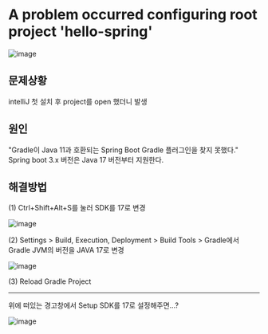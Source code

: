 # A problem occurred configuring root project 'hello-spring'
![image](https://github.com/GYUNGAEEEE/Troubleshooting/assets/158580466/092eb794-6ae3-426e-ac46-913b8589b7e1)

## 문제상황
intelliJ 첫 설치 후 project를 open 했더니 발생

## 원인
"Gradle이 Java 11과 호환되는 Spring Boot Gradle 플러그인을 찾지 못했다."   
Spring boot 3.x 버전은 Java 17 버전부터 지원한다.

## 해결방법
(1) Ctrl+Shift+Alt+S를 눌러 SDK를 17로 변경

![image](https://github.com/GYUNGAEEEE/Troubleshooting/assets/158580466/83148c1c-a4fd-4f25-9e1b-3f2cea34b167)

(2) Settings > Build, Execution, Deployment > Build Tools > Gradle에서 Gradle JVM의 버전을 JAVA 17로 변경

![image](https://github.com/GYUNGAEEEE/Troubleshooting/assets/158580466/cac116bc-e583-4ec3-ab7a-4332dde8a1fd)

(3) Reload Gradle Project
***
위에 떠있는 경고창에서 Setup SDK를 17로 설정해주면...?

![image](https://github.com/GYUNGAEEEE/Troubleshooting/assets/158580466/51be80ea-c1f8-4488-820c-7c4f4860f76d)
